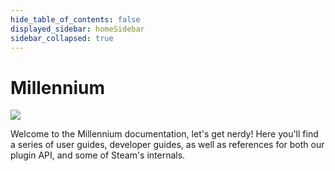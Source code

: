 ```yaml
---
hide_table_of_contents: false
displayed_sidebar: homeSidebar
sidebar_collapsed: true
---
```


# Millennium

![](https://raw.githubusercontent.com/shdwmtr/steambrew/refs/heads/main/static/intro.gif)

Welcome to the Millennium documentation, let's get nerdy! Here you'll find a series of user guides, developer guides, as well as references for both our plugin API, and some of Steam's internals.
